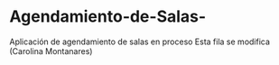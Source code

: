 # Agendamiento-de-Salas-
Aplicación de agendamiento de salas en proceso
Esta fila se modifica (Carolina Montanares)

